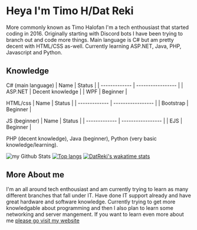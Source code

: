 # Heya I'm Timo H/Dat Reki
More commonly known as Timo Halofan I'm a tech enthousiast that started coding in 2016. Originally starting with Discord bots I have been trying to branch out and code more things. Main language is C# but am pretty decent with HTML/CSS as-well. Currently learning ASP.NET, Java, PHP, Javascript and Python.

## Knowledge
C# (main language)
| Name          | Status            |
| ------------- | ----------------- |
| ASP.NET       | Decent knowledge  |
| WPF           | Beginner          |

HTML/css
| Name          | Status            |
| ------------- | ----------------- |
| Bootstrap     | Beginner          |

JS (beginner)
| Name          | Status            |
| ------------- | ----------------- |
| EJS           | Beginner          |

PHP (decent knowledge),
Java (beginner),
Python (very basic knowledge/learning).

![my Github Stats](https://github-readme-stats.vercel.app/api?username=DatReki&count_private=true&show_icons=true&theme=dracula) [![Top langs](https://github-readme-stats.vercel.app/api/top-langs/?username=DatReki&layout=compact&show_icons=true&theme=dracula)](https://github.com/DatReki)
[![DatReki's wakatime stats](https://github-readme-stats.vercel.app/api/wakatime?username=DatReki)](https://github.com/DatReki)

## More About me
I'm an all around tech enthousiast and am currently trying to learn as many different branches that fall under IT. Have done IT support already and have great hardware and software knowledge. Currently trying to get more knowledgable about programming and then I also plan to learn some networking and server mangement. If you want to learn even more about me [please go visit my website](https://timohalofan.de)
